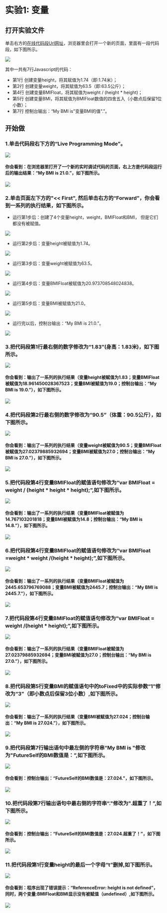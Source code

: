 # 实验1:  变量


## 打开实验文件

单击右方的[在线代码段Url网址](http://pythontutor.com/visualize.html#code=var%20height%20%3D%201.74%3B%0Avar%20weight%20%3D%2063.5%3B%0A%20%20%20%0Avar%20BMIFloat%20%3D%20weight%20/%20%28height%20*%20height%29%3B%0Avar%20BMI%20%3D%20BMIFloat.toFixed%281%29%3B%0A%0Aconsole.log%28%22My%20BMI%20is%20%22%20%2B%20BMI%20%2B%20%22.%22%29%3B&cumulative=false&heapPrimitives=nevernest&mode=edit&origin=opt-frontend.js&py=js&rawInputLstJSON=%5B%5D&textReferences=false)，浏览器里会打开一个新的页面，里面有一段代码段，如下图所示。

![](/images/章1-快速掌握编程的基础知识/变量/png/0.png)

其中一共有7行Javascript的代码：

- 第1行 创建变量height，将其赋值为1.74（即:1.74米）；
- 第2行 创建变量weight，将其赋值为63.5（即:63.5公斤）；
- 第4行 创建变量BMIFloat，将其赋值为weight / (height * height)；
- 第5行 创建变量BMI，将其赋值为BMIFloat数值的四舍五入（小数点后保留1位小数）；
- 第7行 控制台输出：“My BMI is"变量BMI的值"."。

## 开始做

### 1.单击代码段右下方的“Live Programming Mode”。

![](/images/章1-快速掌握编程的基础知识/变量/png/1a.png)

#### 你会看到：在浏览器里打开了一个新的实时调试代码的页面，右上方是代码段运行后的输出结果：“My BMI is 21.0.”，如下图所示。

![](/images/章1-快速掌握编程的基础知识/变量/png/1b.png)

### 2.单击页面左下方的"<< First", 然后单击右方的“Forward”，你会看到一系列的执行结果，如下图所示。

- 运行第1步后：创建了4个变量height，weight，BMIFloat和BMI， 但是它们都没有被赋值。

![](/images/章1-快速掌握编程的基础知识/变量/png/2b1.png)

- 运行第2步后：变量height被赋值为1.74。

![](/images/章1-快速掌握编程的基础知识/变量/png/2b2.png)

- 运行第3步后：变量weight被赋值为63.5。

![](/images/章1-快速掌握编程的基础知识/变量/png/2b3.png)

- 运行第4步后：变量BMIFloat被赋值为20.973708548024838。

![](/images/章1-快速掌握编程的基础知识/变量/png/2b4.png)

- 运行第5步后：变量BMI被赋值为21.0。

![](/images/章1-快速掌握编程的基础知识/变量/png/2b5.png)

- 运行完以后，控制台输出：“My BMI is 21.0.”。

![](/images/章1-快速掌握编程的基础知识/变量/png/2b6.png)

### 3.把代码段第1行最右侧的数字修改为“1.83”(身高：1.83米)，如下图所示。

![](/images/章1-快速掌握编程的基础知识/变量/png/3a.png)

#### 你会看到：输出了一系列的执行结果（变量height被赋值为1.83；变量BMIFloat被赋值为18.961450028367523；变量BMI被赋值为19.0；控制台输出：“My BMI is 19.0.”），如下图所示。

![](/images/章1-快速掌握编程的基础知识/变量/png/3b.png)

### 4.把代码段第2行最右侧的数字修改为“90.5”（体重：90.5公斤），如下图所示。

![](/images/章1-快速掌握编程的基础知识/变量/png/4a.png)

#### 你会看到：输出了一系列的执行结果（变量weight被赋值为90.5；变量BMIFloat被赋值为27.02379885932694；变量BMI被赋值为27.0；控制台输出：“My BMI is 27.0.”），如下图所示。

![](/images/章1-快速掌握编程的基础知识/变量/png/4b.png)

### 5.把代码段第4行变量BMIFloat的赋值语句修改为“var BMIFloat = weight / (height * height * height);”,如下图所示。

![](/images/章1-快速掌握编程的基础知识/变量/png/5a.png)

#### 你会看到：输出了一系列的执行结果（变量BMIFloat被赋值为14.767103201818；变量BMI被赋值为14.8；控制台输出：“My BMI is 14.8.”），如下图所示。

![](/images/章1-快速掌握编程的基础知识/变量/png/5b.png)

### 6.把代码段第4行变量BMIFloat的赋值语句修改为“var BMIFloat =weight * weight /(height * height);”,如下图所示。

![](/images/章1-快速掌握编程的基础知识/变量/png/6a.png)

#### 你会看到：输出了一系列的执行结果（变量BMIFloat被赋值为2445.653796769088；变量BMI被赋值为2445.7；控制台输出：“My BMI is 2445.7.”），如下图所示。

![](/images/章1-快速掌握编程的基础知识/变量/png/6b.png)

### 7.把代码段第4行变量BMIFloat的赋值语句修改为“var BMIFloat = weight /(height * height);”,如下图所示。

![](/images/章1-快速掌握编程的基础知识/变量/png/7a.png)

#### 你会看到：输出了一系列的执行结果（变量BMIFloat被赋值为27.02379885932694；变量BMI被赋值为27.0；控制台输出：“My BMI is 27.0.”），如下图所示。

![](/images/章1-快速掌握编程的基础知识/变量/png/7b.png)

### 8.把代码段第5行变量BMI的赋值语句中的toFixed中的实际参数“1”修改为“3”（即小数点后保留3位小数）,如下图所示。

![](/images/章1-快速掌握编程的基础知识/变量/png/8a.png)

#### 你会看到：输出了一系列的执行结果（变量BMI被赋值为27.024；控制台输出：“My BMI is 27.024.”），如下图所示。

![](/images/章1-快速掌握编程的基础知识/变量/png/8b.png)

### 9.把代码段第7行输出语句中最左侧的字符串“My BMI is "修改为"FutureSelf的BMI数值是：”,如下图所示。

![](/images/章1-快速掌握编程的基础知识/变量/png/9a.png)

#### 你会看到：控制台输出：“FutureSelf的BMI数值是：27.024.”，如下图所示。

![](/images/章1-快速掌握编程的基础知识/变量/png/9b.png)

### 10.把代码段第7行输出语句中最右侧的字符串“."修改为".超重了！”,如下图所示。

![](/images/章1-快速掌握编程的基础知识/变量/png/10a.png)

#### 你会看到：控制台输出：“FutureSelf的BMI数值是：27.024.超重了！”，如下图所示。

![](/images/章1-快速掌握编程的基础知识/变量/png/10b.png)

### 11.把代码段第1行变量height的最后一个字母“t”删掉,如下图所示。

![](/images/章1-快速掌握编程的基础知识/变量/png/11a.png)

#### 你会看到：程序出现了错误提示：“ReferenceError: height is not defined”，同时，两个变量:BMIFloat和BMI显示没有被赋值（undefined）,如下图所示。

![](/images/章1-快速掌握编程的基础知识/变量/png/11b.png)


